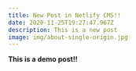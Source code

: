 ```yaml
---
title: New Post in Netlify CMS!!
date: 2020-11-25T19:27:47.967Z
description: This is a new post
image: img/about-single-origin.jpg
---
```

**This is a demo post!!**